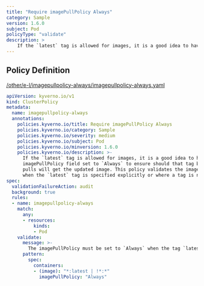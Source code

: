 ```yaml
---
title: "Require imagePullPolicy Always"
category: Sample
version: 1.6.0
subject: Pod
policyType: "validate"
description: >
    If the `latest` tag is allowed for images, it is a good idea to have the imagePullPolicy field set to `Always` to ensure should that tag be overwritten that future pulls will get the updated image. This policy validates the imagePullPolicy is set to `Always` when the `latest` tag is specified explicitly or where a tag is not defined at all.
---
```


## Policy Definition
<a href="https://github.com/kyverno/policies/raw/main//other/e-l/imagepullpolicy-always/imagepullpolicy-always.yaml" target="-blank">/other/e-l/imagepullpolicy-always/imagepullpolicy-always.yaml</a>

```yaml
apiVersion: kyverno.io/v1
kind: ClusterPolicy
metadata:
  name: imagepullpolicy-always
  annotations:
    policies.kyverno.io/title: Require imagePullPolicy Always
    policies.kyverno.io/category: Sample
    policies.kyverno.io/severity: medium
    policies.kyverno.io/subject: Pod
    policies.kyverno.io/minversion: 1.6.0
    policies.kyverno.io/description: >-
      If the `latest` tag is allowed for images, it is a good idea to have the
      imagePullPolicy field set to `Always` to ensure should that tag be overwritten that future
      pulls will get the updated image. This policy validates the imagePullPolicy is set to `Always`
      when the `latest` tag is specified explicitly or where a tag is not defined at all.
spec:
  validationFailureAction: audit
  background: true
  rules:
  - name: imagepullpolicy-always
    match:
      any:
      - resources:
          kinds:
          - Pod
    validate:
      message: >-
        The imagePullPolicy must be set to `Always` when the tag `latest` is used.
      pattern:
        spec:
          containers:
          - (image): "*:latest | !*:*"
            imagePullPolicy: "Always"
```
